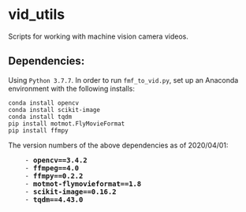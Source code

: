 # vid_utils
Scripts for working with machine vision camera videos. 

## Dependencies:
Using `Python 3.7.7`.
In order to run `fmf_to_vid.py`, set up an Anaconda environment with the following installs:

```
conda install opencv
conda install scikit-image
conda install tqdm
pip install motmot.FlyMovieFormat
pip install ffmpy

```
The version numbers of the above dependencies as of 2020/04/01:

<pre>
    - <b>opencv==3.4.2</b>
    - <b>ffmpeg==4.0</b>
    - <b>ffmpy==0.2.2</b>
    - <b>motmot-flymovieformat==1.8</b>
    - <b>scikit-image==0.16.2</b>
    - <b>tqdm==4.43.0</b>
</pre>


